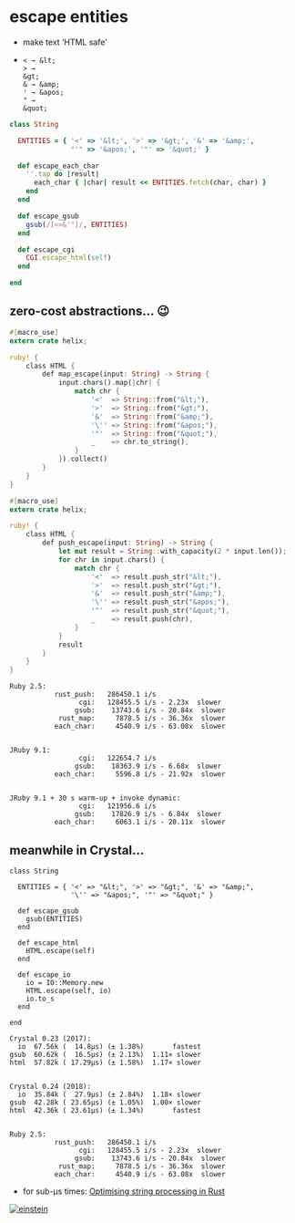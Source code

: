 # escape entities

* make text ‘HTML safe’
<!-- .element: class="fragment" -->
* <code class="fragment">&lt; → &amp;lt;&nbsp;&nbsp;<br />&gt; → &amp;gt;&nbsp;&nbsp;<br />&amp; → &amp;amp;&nbsp;<br />&apos; → &amp;apos;<br />&quot; → &amp;quot;</code>


```ruby
class String
```

```ruby
  ENTITIES = { '<' => '&lt;', '>' => '&gt;', '&' => '&amp;',
               "'" => '&apos;', '"' => '&quot;' }

  def escape_each_char
    ''.tap do |result|
      each_char { |char| result << ENTITIES.fetch(char, char) }
    end
  end
```

```ruby
  def escape_gsub
    gsub(/[<>&'"]/, ENTITIES)
  end
```
<!-- .element: class="fragment" -->

```ruby
  def escape_cgi
    CGI.escape_html(self)
  end
```
<!-- .element: class="fragment" -->

```ruby
end
```


## zero-cost abstractions… 😉

```rust
#[macro_use]
extern crate helix;

ruby! {
    class HTML {
        def map_escape(input: String) -> String {
            input.chars().map(|chr| {
                match chr {
                    '<'  => String::from("&lt;"),
                    '>'  => String::from("&gt;"),
                    '&'  => String::from("&amp;"),
                    '\'' => String::from("&apos;"),
                    '"'  => String::from("&quot;"),
                    _    => chr.to_string(),
                }
            }).collect()
        }
    }
}
```


```rust
#[macro_use]
extern crate helix;

ruby! {
    class HTML {
        def push_escape(input: String) -> String {
            let mut result = String::with_capacity(2 * input.len());
            for chr in input.chars() {
                match chr {
                    '<'  => result.push_str("&lt;"),
                    '>'  => result.push_str("&gt;"),
                    '&'  => result.push_str("&amp;"),
                    '\'' => result.push_str("&apos;"),
                    '"'  => result.push_str("&quot;"),
                    _    => result.push(chr),
                }
            }
            result
        }
    }
}
```


```nohighlight
Ruby 2.5:
           rust_push:   286450.1 i/s
                 cgi:   128455.5 i/s - 2.23x  slower
                gsub:    13743.6 i/s - 20.84x  slower
            rust_map:     7878.5 i/s - 36.36x  slower
           each_char:     4540.9 i/s - 63.08x  slower
```

```nohighlight

JRuby 9.1:
                 cgi:   122654.7 i/s
                gsub:    18363.9 i/s - 6.68x  slower
           each_char:     5596.8 i/s - 21.92x  slower
```
<!-- .element: class="fragment" -->

```nohighlight

JRuby 9.1 + 30 s warm-up + invoke dynamic:
                 cgi:   121956.6 i/s
                gsub:    17826.9 i/s - 6.84x  slower
           each_char:     6063.1 i/s - 20.11x  slower
```
<!-- .element: class="fragment" -->


## meanwhile in Crystal…

```crystal
class String
```

```crystal
  ENTITIES = { '<' => "&lt;", '>' => "&gt;", '&' => "&amp;",
               '\'' => "&apos;", '"' => "&quot;" }

  def escape_gsub
    gsub(ENTITIES)
  end
```

```crystal
  def escape_html
    HTML.escape(self)
  end
```
<!-- .element: class="fragment" -->

```crystal
  def escape_io
    io = IO::Memory.new
    HTML.escape(self, io)
    io.to_s
  end
```
<!-- .element: class="fragment" -->

```crystal
end
```


```nohighlight
Crystal 0.23 (2017):
  io  67.56k (  14.8µs) (± 1.38%)       fastest
gsub  60.62k (  16.5µs) (± 2.13%)  1.11× slower
html  57.82k ( 17.29µs) (± 1.58%)  1.17× slower
```

```nohighlight

Crystal 0.24 (2018):
  io  35.84k (  27.9µs) (± 2.84%)  1.18× slower
gsub  42.28k ( 23.65µs) (± 1.05%)  1.00× slower
html  42.36k ( 23.61µs) (± 1.34%)       fastest
```
<!-- .element: class="fragment" -->

```nohighlight

Ruby 2.5:
           rust_push:   286450.1 i/s
                 cgi:   128455.5 i/s - 2.23x  slower
                gsub:    13743.6 i/s - 20.84x  slower
            rust_map:     7878.5 i/s - 36.36x  slower
           each_char:     4540.9 i/s - 63.08x  slower
```
<!-- .element: class="fragment" -->

* <span class="fragment">for sub-µs times: [Optimising string processing in Rust](https://lise-henry.github.io/articles/optimising_strings.html)</span>


[![einstein](img/einstein.png)](https://twitter.com/mustlovedongs/status/867854830106234880)
